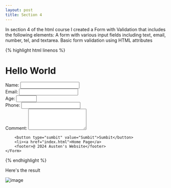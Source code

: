 ```yaml
---
layout: post
title: Section 4
---
```


In section 4 of the html course I created a Form with Validation that includes the following elements:
A form with various input fields including text, email, number, tel, and textarea.
Basic form validation using HTML attributes

{% highlight html linenos %}

<!DOCTYPE html>
<html>
<head>
   <title>Hello World</title>
</head>
<body>
    <h1>Hello World</h1>
    <Form action="sumbit.php" method="post" id="myForm">
        <label for="name">Name:</label>
        <input type=""text" id=""name" name=""name required /><br />
        <label for="email">Email:</label>
        <input type="email" id="email" name="email" required /><br />
        <label for="Age">Age:</label>
        <input type="number" id="age" name="age" min="16" max="100" required /><br />
        <label for="phone">Phone:</label>
        <input type="tel" id="phone" name="phone" pattern="[0-9]{3}[0-9]{3}[0-9]{4}"  title="please add your area code." required /><br/>
        <label for="comment">Comment:</label>    
        <textarea id="comment" name="comment" rows="4" required></textarea>

        <button type="sumbit" value="Sumbit">Sumbit</button>
        <li><a href="index.html">Home Page</a>
        <footer>@ 2024 Austen's Website</footer>
    </Form>
</body>
</html>

{% endhighlight %}

Here's the result

![image](https://github.com/AustenMeier/AustenMeier.github.io/assets/170650572/e9bf3c48-a7b6-4f78-870c-c7a5e04c3196)
